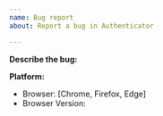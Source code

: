 ```yaml
---
name: Bug report
about: Report a bug in Authenticator

---
```


<Do not use this to ask about lost codes or accounts>
<More info here: https://github.com/Authenticator-Extension/Authenticator/wiki/Lost-Codes>

**Describe the bug:** <Describe the issue with Authenticator> 


**Platform:** <This is required>
 - Browser: [Chrome, Firefox, Edge]
 - Browser Version: 
